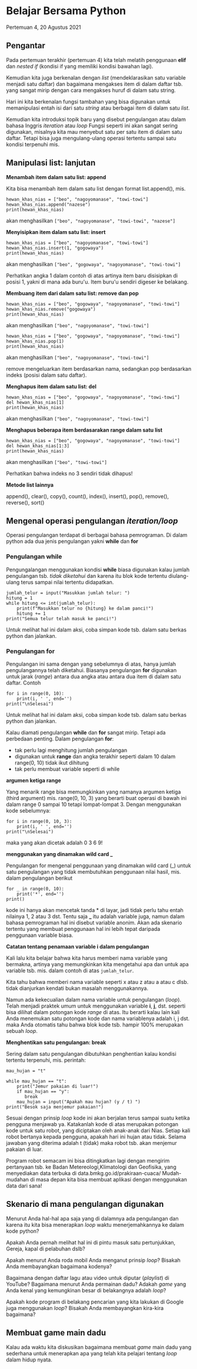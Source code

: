 # Belajar Bersama Python

Pertemuan 4, 20 Agustus 2021


## Pengantar

Pada pertemuan terakhir (pertemuan 4) kita telah melatih penggunaan **elif** dan *nested if* (kondisi if yang memiliki kondisi bawahan lagi).

Kemudian kita juga berkenalan dengan *list* (mendeklarasikan satu variable menjadi satu daftar) dan bagaimana mengakses item di dalam daftar tsb. yang sangat mirip dengan cara mengakses huruf di dalam satu string.

Hari ini kita berkenalan fungsi tambahan yang bisa digunakan untuk memanipulasi entah isi dari satu *string* atau berbagai item di dalam satu *list*.

Kemudian kita introduksi topik baru yang disebut pengulangan atau dalam bahasa Inggris *iteration* atau *loop* Fungsi seperti ini akan sangat sering digunakan, misalnya kita mau menyebut satu per satu item di dalam satu daftar. Tetapi bisa juga mengulang-ulang operasi tertentu sampai satu kondisi terpenuhi mis.


## Manipulasi list: lanjutan

**Menambah item dalam satu list: append**

Kita bisa menambah item dalam satu list dengan format list.append(), mis. 
```
hewan_khas_nias = ["beo", "nagoyomanase", "towi-towi"]
hewan_khas_nias.append("nazese")
print(hewan_khas_nias)
```
akan menghasilkan `["beo", "nagoyomanase", "towi-towi", "nazese"]`

**Menyisipkan item dalam satu list: insert**

```
hewan_khas_nias = ["beo", "nagoyomanase", "towi-towi"]
hewan_khas_nias.insert(1, "gogowaya")
print(hewan_khas_nias)
```
akan menghasilkan `["beo", "gogowaya", "nagoyomanase", "towi-towi"]`

Perhatikan angka 1 dalam contoh di atas artinya item baru disisipkan di posisi 1, yakni di mana ada buru'u. Item buru'u sendiri digeser ke belakang.

**Membuang item dari dalam satu list: remove dan pop**

```
hewan_khas_nias = ["beo", "gogowaya", "nagoyomanase", "towi-towi"]
hewan_khas_nias.remove("gogowaya")
print(hewan_khas_nias)
```
akan menghasilkan `["beo", "nagoyomanase", "towi-towi"]`

```
hewan_khas_nias = ["beo", "gogowaya", "nagoyomanase", "towi-towi"]
hewan_khas_nias.pop(1)
print(hewan_khas_nias)
```
akan menghasilkan `["beo", "nagoyomanase", "towi-towi"]`

remove mengeluarkan item berdasarkan nama, sedangkan pop berdasarkan indeks (posisi dalam satu daftar).

**Menghapus item dalam satu list: del**

```
hewan_khas_nias = ["beo", "gogowaya", "nagoyomanase", "towi-towi"]
del hewan_khas_nias[1]
print(hewan_khas_nias)
```
akan menghasilkan `["beo", "nagoyomanase", "towi-towi"]`

**Menghapus beberapa item berdasarakan range dalam satu list**

```
hewan_khas_nias = ["beo", "gogowaya", "nagoyomanase", "towi-towi"]
del hewan_khas_nias[1:3]
print(hewan_khas_nias)
```
akan menghasilkan `["beo", "towi-towi"]`

Perhatikan bahwa indeks no 3 sendiri tidak dihapus!

**Metode list lainnya**

append(), clear(), copy(), count(), index(), insert(), pop(), remove(), reverse(), sort() 


## Mengenal operasi pengulangan *iteration/loop*

Operasi pengulangan terdapat di berbagai bahasa pemrograman. Di dalam python ada dua jenis pengulangan yakni **while** dan **for**

### Pengulangan **while**

Pengungalangan menggunakan kondisi **while** biasa digunakan kalau jumlah pengulangan tsb. *tidak diketahui* dan karena itu blok kode tertentu diulang-ulang terus sampai nilai tertentu didapatkan.

```
jumlah_telur = input("Masukkan jumlah telur: ")
hitung = 1
while hitung <= int(jumlah_telur):
    print(f"Masukkan telur no {hitung} ke dalam panci!")
    hitung += 1
print("Semua telur telah masuk ke panci!")
```

Untuk melihat hal ini dalam aksi, coba simpan kode tsb. dalam satu berkas python dan jalankan.


### Pengulangan **for**

Pengulangan ini sama dengan yang sebelumnya di atas, hanya jumlah pengulangannya telah diketahui. Biasanya pengulangan **for** digunakan untuk jarak (*range*) antara dua angka atau antara dua item di dalam satu daftar. Contoh
```
for i in range(0, 10):
    print(i, ' ', end='')
print("\nSelesai")
```

Untuk melihat hal ini dalam aksi, coba simpan kode tsb. dalam satu berkas python dan jalankan.

Kalau diamati pengulangan **while** dan **for** sangat mirip. Tetapi ada perbedaan penting. Dalam pengulangan **for**:
- tak perlu lagi menghitung jumlah pengulangan 
- digunakan untuk **range** dan angka terakhir seperti dalam 10 dalam range(0, 10) tidak ikut dihitung
- tak perlu membuat variable seperti di while

**argumen ketiga range**

Yang menarik range bisa memungkinkan yang namanya argumen ketiga (third argument) mis. range(0, 10, 3) yang berarti buat operasi di bawah ini dalam range 0 sampai 10 tetapi lompat-lompat 3. Dengan menggunakan kode sebelumnya:
```
for i in range(0, 10, 3):
    print(i, ' ', end='')
print("\nSelesai")
```
maka yang akan dicetak adalah 0  3  6  9! 

**menggunakan yang dinamakan wild card _**

Pengulangan for mengenal penggunaan yang dinamakan wild card (_) untuk satu pengulangan yang tidak membutuhkan penggunaan nilai hasil, mis. dalam pengulangan berikut
```
for _ in range(0, 10):
    print('*', end='')
print()
```
kode ini hanya akan mencetak tanda * di layar, jadi tidak perlu tahu entah nilainya 1, 2 atau 3 dst. Tentu saja **_** itu adalah variable juga, namun dalam bahasa pemrograman hal ini disebut variable anonim. Akan ada skenario tertentu yang membuat penggunaan hal ini lebih tepat daripada penggunaan variable biasa.

**Catatan tentang penamaan variable i dalam pengulangan**

Kali lalu kita belajar bahwa kita harus memberi nama variable yang bermakna, artinya yang memungkinkan kita mengetahui apa dan untuk apa variable tsb. mis. dalam contoh di atas `jumlah_telur`. 

Kita tahu bahwa memberi nama variable seperti x atau z atau a atau c dlsb. tidak dianjurkan kendati bukan masalah menggunakannya.

Namun ada kekecualian dalam nama variable untuk pengulangan (*loop*). Telah menjadi praktek umum untuk menggunakan variable **i**, **j**, dst. seperti bisa dilihat dalam potongan kode *range* di atas. Itu berarti kalau lain kali Anda menemukan satu potongan kode dan nama variablenya adalah i, j dst. maka Anda otomatis tahu bahwa blok kode tsb. hampir 100% merupakan sebuah *loop*.

**Menghentikan satu pengulangan: break**

Sering dalam satu pengulangan dibutuhkan penghentian kalau kondisi tertentu terpenuhi, mis. perintah: 

```
mau_hujan = "t"

while mau_hujan == "t":
    print("Jemur pakaian di luar!")
    if mau_hujan == "y":
       break
    mau_hujan = input("Apakah mau hujan? (y / t) ")    
print("Besok saja menjemur pakaian!")
```

Sesuai dengan prinsip *loop* kode ini akan berjalan terus sampai suatu ketika pengguna menjawab ya. Katakanlah kode di atas merupakan potongan kode untuk satu robot, yang diciptakan oleh anak-anak dari Nias. Setiap kali robot bertanya kepada pengguna, apakah hari ini hujan atau tidak. Selama jawaban yang diterima adalah t (tidak) maka robot tsb. akan menjemur pakaian di luar.

Program robot semacam ini bisa ditingkatkan lagi dengan mengirim pertanyaan tsb. ke Badan Metereologi,Klimatologi dan Geofisika, yang menyediakan data terbuka di data.bmkg.go.id/prakiraan-cuaca/ Mudah-mudahan di masa depan kita bisa membuat aplikasi dengan menggunakan data dari sana!


## Skenario di mana pengulangan digunakan

Menurut Anda hal-hal apa saja yang di dalamnya ada pengulangan dan karena itu kita bisa menerapkan *loop* waktu menerjemahkannya ke dalam kode python?

Apakah Anda pernah melihat hal ini di pintu masuk satu pertunjukkan, Gereja, kapal di pelabuhan dslb?

Apakah menurut Anda roda mobil Anda menganut prinsip *loop*? Bisakah Anda membayangkan bagaimana kodenya?

Bagaimana dengan daftar lagu atau video untuk diputar (*playlist*) di YouTube? Bagaimana menurut Anda permainan dadu? Adakah *game* yang Anda kenal yang kemungkinan besar di belakangnya adalah *loop*?

Apakah kode program di belakang pencarian yang kita lakukan di Google juga menggunakan *loop*? Bisakah Anda membayangkan kira-kira bagaimana?


## Membuat game main dadu

Kalau ada waktu kita diskusikan bagaimana membuat *game* main dadu yang sederhana untuk menerapkan apa yang telah kita pelajari tentang *loop* dalam hidup nyata.

